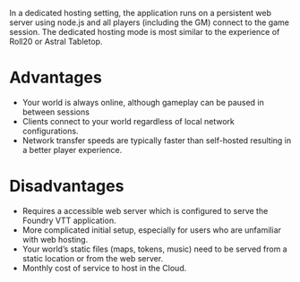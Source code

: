 ---
---
In a dedicated hosting setting, the application runs on a persistent web server using node.js and all players (including the GM) connect to the game session. The dedicated hosting mode is most similar to the experience of Roll20 or Astral Tabletop.

# Advantages
- Your world is always online, although gameplay can be paused in between sessions
- Clients connect to your world regardless of local network configurations.
- Network transfer speeds are typically faster than self-hosted resulting in a better player experience.

# Disadvantages
- Requires a accessible web server which is configured to serve the Foundry VTT application.
- More complicated initial setup, especially for users who are unfamiliar with web hosting.
- Your world’s static files (maps, tokens, music) need to be served from a static location or from the web server.
- Monthly cost of service to host in the Cloud.

